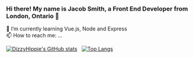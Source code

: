 
### Hi there! My name is Jacob Smith, a Front End Developer from London, Ontario 👋
 

🌱 I’m currently learning Vue.js, Node and Express <br/>
📫 How to reach me: ...


[![DizzyHippie's GitHub stats](https://github-readme-stats.vercel.app/api?username=dizzyhippie&show_icons=true&hide=issues&theme=dracula)](https://github.com/dizzyhippie/github-readme-stats) &nbsp; [![Top Langs](https://github-readme-stats.vercel.app/api/top-langs/?username=dizzyhippie&layout=compact&theme=dracula)](https://github.com/dizzyhippie/github-readme-stats)
